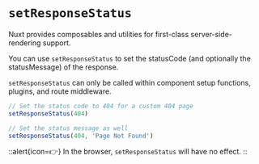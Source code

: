 # `setResponseStatus`

Nuxt provides composables and utilities for first-class server-side-rendering support.

You can use `setResponseStatus` to set the statusCode (and optionally the statusMessage) of the response.

`setResponseStatus` can only be called within component setup functions, plugins, and route middleware.

```js
// Set the status code to 404 for a custom 404 page
setResponseStatus(404)

// Set the status message as well
setResponseStatus(404, 'Page Not Found')
```

::alert{icon=👉}
In the browser, `setResponseStatus` will have no effect.
::
